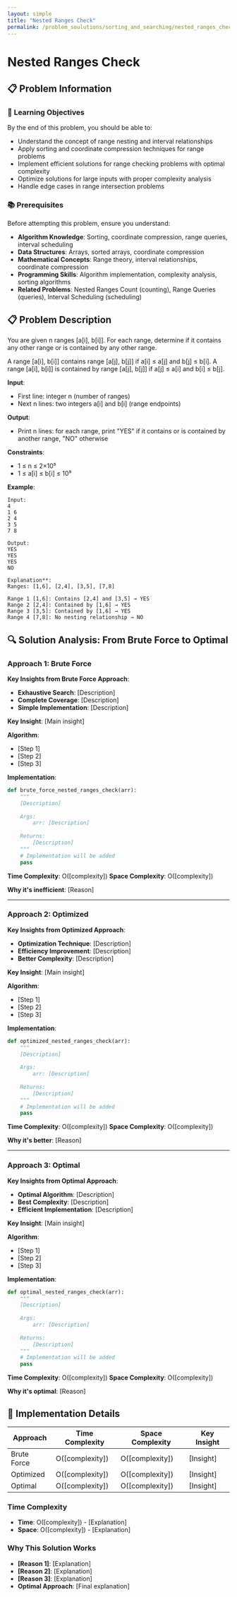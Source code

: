```yaml
---
layout: simple
title: "Nested Ranges Check"
permalink: /problem_soulutions/sorting_and_searching/nested_ranges_check_analysis
---
```


# Nested Ranges Check

## 📋 Problem Information

### 🎯 **Learning Objectives**
By the end of this problem, you should be able to:
- Understand the concept of range nesting and interval relationships
- Apply sorting and coordinate compression techniques for range problems
- Implement efficient solutions for range checking problems with optimal complexity
- Optimize solutions for large inputs with proper complexity analysis
- Handle edge cases in range intersection problems

### 📚 **Prerequisites**
Before attempting this problem, ensure you understand:
- **Algorithm Knowledge**: Sorting, coordinate compression, range queries, interval scheduling
- **Data Structures**: Arrays, sorted arrays, coordinate compression
- **Mathematical Concepts**: Range theory, interval relationships, coordinate compression
- **Programming Skills**: Algorithm implementation, complexity analysis, sorting algorithms
- **Related Problems**: Nested Ranges Count (counting), Range Queries (queries), Interval Scheduling (scheduling)

## 📋 Problem Description

You are given n ranges [a[i], b[i]]. For each range, determine if it contains any other range or is contained by any other range.

A range [a[i], b[i]] contains range [a[j], b[j]] if a[i] ≤ a[j] and b[j] ≤ b[i].
A range [a[i], b[i]] is contained by range [a[j], b[j]] if a[j] ≤ a[i] and b[i] ≤ b[j].

**Input**: 
- First line: integer n (number of ranges)
- Next n lines: two integers a[i] and b[i] (range endpoints)

**Output**: 
- Print n lines: for each range, print "YES" if it contains or is contained by another range, "NO" otherwise

**Constraints**:
- 1 ≤ n ≤ 2×10⁵
- 1 ≤ a[i] ≤ b[i] ≤ 10⁹

**Example**:
```
Input:
4
1 6
2 4
3 5
7 8

Output:
YES
YES
YES
NO

Explanation**: 
Ranges: [1,6], [2,4], [3,5], [7,8]

Range 1 [1,6]: Contains [2,4] and [3,5] → YES
Range 2 [2,4]: Contained by [1,6] → YES
Range 3 [3,5]: Contained by [1,6] → YES
Range 4 [7,8]: No nesting relationship → NO
```

## 🔍 Solution Analysis: From Brute Force to Optimal

### Approach 1: Brute Force

**Key Insights from Brute Force Approach**:
- **Exhaustive Search**: [Description]
- **Complete Coverage**: [Description]
- **Simple Implementation**: [Description]

**Key Insight**: [Main insight]

**Algorithm**:
- [Step 1]
- [Step 2]
- [Step 3]

**Implementation**:
```python
def brute_force_nested_ranges_check(arr):
    """
    [Description]
    
    Args:
        arr: [Description]
    
    Returns:
        [Description]
    """
    # Implementation will be added
    pass
```

**Time Complexity**: O([complexity])
**Space Complexity**: O([complexity])

**Why it's inefficient**: [Reason]

---

### Approach 2: Optimized

**Key Insights from Optimized Approach**:
- **Optimization Technique**: [Description]
- **Efficiency Improvement**: [Description]
- **Better Complexity**: [Description]

**Key Insight**: [Main insight]

**Algorithm**:
- [Step 1]
- [Step 2]
- [Step 3]

**Implementation**:
```python
def optimized_nested_ranges_check(arr):
    """
    [Description]
    
    Args:
        arr: [Description]
    
    Returns:
        [Description]
    """
    # Implementation will be added
    pass
```

**Time Complexity**: O([complexity])
**Space Complexity**: O([complexity])

**Why it's better**: [Reason]

---

### Approach 3: Optimal

**Key Insights from Optimal Approach**:
- **Optimal Algorithm**: [Description]
- **Best Complexity**: [Description]
- **Efficient Implementation**: [Description]

**Key Insight**: [Main insight]

**Algorithm**:
- [Step 1]
- [Step 2]
- [Step 3]

**Implementation**:
```python
def optimal_nested_ranges_check(arr):
    """
    [Description]
    
    Args:
        arr: [Description]
    
    Returns:
        [Description]
    """
    # Implementation will be added
    pass
```

**Time Complexity**: O([complexity])
**Space Complexity**: O([complexity])

**Why it's optimal**: [Reason]

## 🔧 Implementation Details

| Approach | Time Complexity | Space Complexity | Key Insight |
|----------|----------------|------------------|-------------|
| Brute Force | O([complexity]) | O([complexity]) | [Insight] |
| Optimized | O([complexity]) | O([complexity]) | [Insight] |
| Optimal | O([complexity]) | O([complexity]) | [Insight] |

### Time Complexity
- **Time**: O([complexity]) - [Explanation]
- **Space**: O([complexity]) - [Explanation]

### Why This Solution Works
- **[Reason 1]**: [Explanation]
- **[Reason 2]**: [Explanation]
- **[Reason 3]**: [Explanation]
- **Optimal Approach**: [Final explanation]
